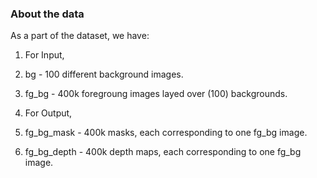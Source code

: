 ### About the data
As a part of the dataset, we have:
1. For Input,
1. bg - 100 different background images.
2. fg_bg - 400k foregroung images layed over (100) backgrounds.

2. For Output,
1. fg_bg_mask - 400k masks, each corresponding to one fg_bg image.
2. fg_bg_depth - 400k depth maps, each corresponding to one fg_bg image.

